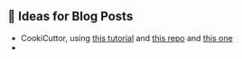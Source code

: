 :book: Ideas for Blog Posts
---
- CookiCuttor, using [this tutorial](https://www.youtube.com/watch?v=5VjuG5lliYU) and [this repo](https://github.com/lazappi/cookiecutter-r-analysis) and [this one](https://www.r-bloggers.com/2014/08/making-your-code-citable/)
- 